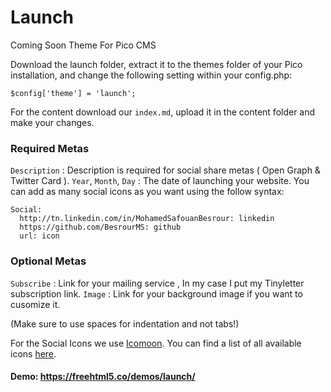 # Launch
Coming Soon Theme For Pico CMS

Download the launch folder, extract it to the themes folder of your Pico installation, and change the following setting within your config.php:

`$config['theme'] = 'launch';`

For the content download our `index.md`, upload it in the content folder and make your changes.

### Required Metas
`Description` : Description is required for social share metas ( Open Graph & Twitter Card ).
`Year`, `Month`, `Day` : The date of launching your website. 
You can add as many social icons as you want using the follow syntax:
```
Social:
  http://tn.linkedin.com/in/MohamedSafouanBesrour: linkedin
  https://github.com/BesrourMS: github
  url: icon
```
### Optional Metas
`Subscribe` : Link for your mailing service , In my case I put my Tinyletter subscription link.
`Image` : Link for your background image if you want to cusomize it.


(Make sure to use spaces for indentation and not tabs!)

For the Social Icons we use [Icomoon](https://icomoon.io/).  You can find a list of all available icons [here](https://icomoon.io/#preview-free).

#### Demo: https://freehtml5.co/demos/launch/
